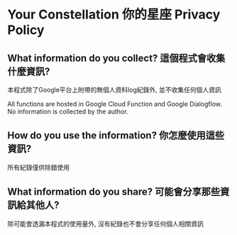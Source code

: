 # Your Constellation 你的星座 Privacy Policy

## What information do you collect? 這個程式會收集什麼資訊?

本程式除了Google平台上附帶的無個人資料log紀錄外, 並不收集任何個人資訊

All functions are hosted in Google Cloud Function and Google Dialogflow.
No information is collected by the author.

## How do you use the information? 你怎麼使用這些資訊?

所有紀錄僅供除錯使用

## What information do you share? 可能會分享那些資訊給其他人?

除可能會透漏本程式的使用量外, 沒有紀錄也不會分享任何個人相關資訊
